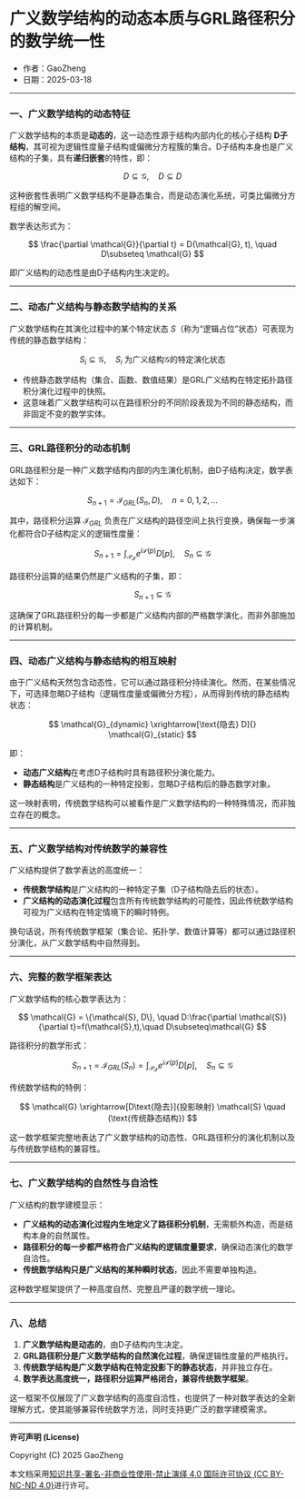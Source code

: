 # **广义数学结构的动态本质与GRL路径积分的数学统一性**

- 作者：GaoZheng
- 日期：2025-03-18

---

### 一、广义数学结构的动态特征

广义数学结构的本质是**动态的**，这一动态性源于结构内部内化的核心子结构 **D子结构**，其可视为逻辑性度量子结构或偏微分方程簇的集合。D子结构本身也是广义结构的子集，具有**递归嵌套**的特性，即：

$$
D \subseteq \mathcal{G}, \quad D \subseteq D
$$

这种嵌套性表明广义数学结构不是静态集合，而是动态演化系统，可类比偏微分方程组的解空间。

数学表达形式为：

$$
\frac{\partial \mathcal{G}}{\partial t} = D(\mathcal{G}, t), \quad D\subseteq \mathcal{G}
$$

即广义结构的动态性是由D子结构内生决定的。

---

### 二、动态广义结构与静态数学结构的关系

广义数学结构在其演化过程中的某个特定状态 $S$（称为“逻辑占位”状态）可表现为传统的静态数学结构：

$$
S_i \subseteq \mathcal{G}, \quad S_i\text{ 为广义结构}\mathcal{G}\text{的特定演化状态}
$$

- 传统静态数学结构（集合、函数、数值结果）是GRL广义结构在特定拓扑路径积分演化过程中的快照。
- 这意味着广义数学结构可以在路径积分的不同阶段表现为不同的静态结构，而非固定不变的数学实体。

---

### 三、GRL路径积分的动态机制

GRL路径积分是一种广义数学结构内部的内生演化机制，由D子结构决定，数学表达如下：

$$
S_{n+1} = \mathcal{I}_{GRL}(S_n,D), \quad n=0,1,2,\dots
$$

其中，路径积分运算 $\mathcal{I}_{GRL}$ 负责在广义结构的路径空间上执行变换，确保每一步演化都符合D子结构定义的逻辑性度量：

$$
S_{n+1} = \int_{\mathcal{P}_{\mathcal{S}}} e^{i\mathcal{S}(p)} D[p], \quad S_n\subseteq \mathcal{G}
$$

路径积分运算的结果仍然是广义结构的子集，即：

$$
S_{n+1} \subseteq \mathcal{G}
$$

这确保了GRL路径积分的每一步都是广义结构内部的严格数学演化，而非外部施加的计算机制。

---

### 四、动态广义结构与静态结构的相互映射

由于广义结构天然包含动态性，它可以通过路径积分持续演化。然而，在某些情况下，可选择忽略D子结构（逻辑性度量或偏微分方程），从而得到传统的静态结构状态：

$$
\mathcal{G}_{dynamic} \xrightarrow[\text{隐去} D]{} \mathcal{G}_{static}
$$

即：

- **动态广义结构**在考虑D子结构时具有路径积分演化能力。
- **静态结构**是广义结构的一种特定投影，忽略D子结构后的静态数学对象。

这一映射表明，传统数学结构可以被看作是广义数学结构的一种特殊情况，而非独立存在的概念。

---

### 五、广义数学结构对传统数学的兼容性

广义结构提供了数学表达的高度统一：

- **传统数学结构**是广义结构的一种特定子集（D子结构隐去后的状态）。
- **广义结构的动态演化过程**包含所有传统数学结构的可能性，因此传统数学结构可视为广义结构在特定情境下的瞬时特例。

换句话说，所有传统数学框架（集合论、拓扑学、数值计算等）都可以通过路径积分演化，从广义数学结构中自然得到。

---

### 六、完整的数学框架表达

广义数学结构的核心数学表达为：

$$
\mathcal{G} = \{\mathcal{S}, D\}, \quad D:\frac{\partial \mathcal{S}}{\partial t}=f(\mathcal{S},t),\quad D\subseteq\mathcal{G}
$$

路径积分的数学形式：

$$
S_{n+1} = \mathcal{I}_{GRL}(S_n) = \int_{\mathcal{P}_{\mathcal{S}}} e^{i\mathcal{S}(p)}D[p], \quad S_n\subseteq \mathcal{G}
$$

传统数学结构的特例：

$$
\mathcal{G} \xrightarrow[D\text{隐去}]{投影映射} \mathcal{S} \quad (\text{传统静态结构})
$$

这一数学框架完整地表达了广义数学结构的动态性、GRL路径积分的演化机制以及与传统数学结构的兼容性。

---

### 七、广义数学结构的自然性与自洽性

广义结构的数学建模显示：

- **广义结构的动态演化过程内生地定义了路径积分机制**，无需额外构造，而是结构本身的自然属性。
- **路径积分的每一步都严格符合广义结构的逻辑度量要求**，确保动态演化的数学自洽性。
- **传统数学结构只是广义结构的某种瞬时状态**，因此不需要单独构造。

这种数学框架提供了一种高度自然、完整且严谨的数学统一理论。

---

### 八、总结

1. **广义数学结构是动态的**，由D子结构内生决定。
2. **GRL路径积分是广义数学结构的自然演化过程**，确保逻辑性度量的严格执行。
3. **传统数学结构是广义数学结构在特定投影下的静态状态**，并非独立存在。
4. **数学表达高度统一，路径积分运算严格闭合，兼容传统数学框架**。

这一框架不仅展现了广义数学结构的高度自洽性，也提供了一种对数学表达的全新理解方式，使其能够兼容传统数学方法，同时支持更广泛的数学建模需求。

---

**许可声明 (License)**

Copyright (C) 2025 GaoZheng 

本文档采用[知识共享-署名-非商业性使用-禁止演绎 4.0 国际许可协议 (CC BY-NC-ND 4.0)](https://creativecommons.org/licenses/by-nc-nd/4.0/deed.zh-Hans)进行许可。
